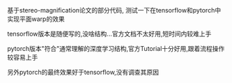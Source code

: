 基于stereo-magnification论文的部分代码, 测试一下在tensorflow和pytorch中实现平面warp的效果

tensorflow版本是随便写的,没啥结构...官方文档不太好用,短时间内较难上手

pytorch版本"符合"通常理解的深度学习结构,官方Tutorial十分好用,跟着流程操作较容易上手

另外pytorch的最终效果好于tensorflow,没有调查其原因
